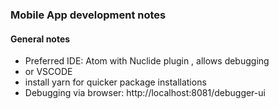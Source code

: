 ### Mobile App development notes



#### General notes

* Preferred IDE: Atom with Nuclide plugin , allows debugging
* or VSCODE
* install yarn for quicker package installations
* Debugging via browser: http://localhost:8081/debugger-ui
